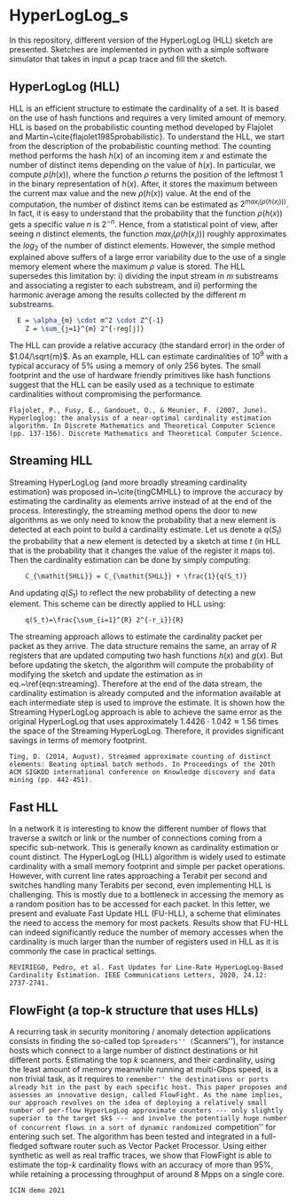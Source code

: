 # HyperLogLog_s
In this repository, different version of the HyperLogLog (HLL) sketch are presented. Sketches are implemented in python with a simple software simulator that takes in input a pcap trace and fill the sketch.

## HyperLogLog (HLL)
HLL is an efficient structure to estimate the cardinality of a set. It is based on the use of hash functions and requires a very limited amount of memory. HLL is based on the probabilistic counting method developed by  Flajolet and Martin~\cite{flajolet1985probabilistic}. To understand the HLL, we start from the description of the probabilistic counting method. The counting method performs the hash $h(x)$ of an incoming item $x$ and estimate the number of distinct items depending on the value of $h(x)$. In particular, we compute $\rho(h(x))$, where the function $\rho$ returns the position of the leftmost 1 in the binary representation of $h(x)$. After, it stores the maximum between the current max value and the new $\rho(h(x))$ value. At the end of the computation, the number of distinct items can be estimated as $2^{max_i(\rho(h(x_i)))}$. In fact, it is easy to understand that the probability that the function $\rho(h(x))$ gets a specific value $n$ is  $2^{-n}$. Hence, from a statistical point of view, after seeing $n$ distinct elements, the function $max_i(\rho(h(x_i)))$ roughly approximates the $log_2$ of the number of distinct elements. However, the simple method explained above suffers of a large error variability due to the use of a single memory element where the maximum $\rho$ value is stored. The HLL supersedes this limitation by: i) dividing the input stream in $m$ substreams and associating a register to each substream, and ii) performing the harmonic average among the results collected by the different $m$ substreams.

```latex
  E = \alpha_{m} \cdot m^2 \cdot Z^{-1}
    Z = \sum_{j=1}^{m} 2^{-reg[j]}   
```

The HLL can provide a relative accuracy (the standard error) in the order of  $1.04/\sqrt{m}$. As an example, HLL can estimate cardinalities of $10^9$ with a typical accuracy of $5\%$ using a memory of only 256 bytes. The small footprint and the use of hardware friendly primitives like hash functions suggest that the HLL can be easily used as a technique to estimate cardinalities without compromising the performance.

```
Flajolet, P., Fusy, É., Gandouet, O., & Meunier, F. (2007, June). Hyperloglog: the analysis of a near-optimal cardinality estimation algorithm. In Discrete Mathematics and Theoretical Computer Science (pp. 137-156). Discrete Mathematics and Theoretical Computer Science.
```


## Streaming HLL

Streaming HyperLogLog (and more broadly streaming cardinality estimation) was proposed in~\cite{tingCMHLL} to improve the accuracy by estimating the cardinality as elements arrive instead of at the end of the process. Interestingly, the streaming method opens the door to new algorithms as we only need to know the probability that a new element is detected at each point to build a cardinality estimate. Let us denote a $q(S_t)$ the probability that a new element is detected by a sketch at time $t$ (in HLL that is the probability that it changes the value of the register it maps to). Then the cardinality estimation can be done by simply computing:

```
    C_{\mathit{SHLL}} = C_{\mathit{SHLL}} + \frac{1}{q(S_t)}
```

And updating $q(S_t)$ to reflect the new probability of detecting a new element. This scheme can be directly applied to HLL using:

```
    q(S_t)=\frac{\sum_{i=1}^{R} 2^{-r_i}}{R}
```

The streaming approach allows to estimate the cardinality packet per packet as they arrive. The data structure remains the same, an array of $R$ registers that are updated computing two hash functions $h(x)$ and $g(x)$. But before updating the sketch, the algorithm will compute the probability of modifying the sketch and update the estimation as in eq.~\ref{eqn:streaming}. Therefore at the end of the data stream, the cardinality estimation is already computed and the information available at each intermediate step is used to improve the estimate. It is shown how the Streaming HyperLogLog approach is able to achieve the same error as the original HyperLogLog that uses approximately $1.4426 \cdot 1.042 \approx 1.56$ times the space of the Streaming HyperLogLog. Therefore, it provides significant savings in terms of memory footprint.

```
Ting, D. (2014, August). Streamed approximate counting of distinct elements: Beating optimal batch methods. In Proceedings of the 20th ACM SIGKDD international conference on Knowledge discovery and data mining (pp. 442-451).
```


## Fast HLL
In a network it is interesting to know the different number of flows that traverse a switch or link or the number of connections coming from a specific sub-network. This is generally known as cardinality estimation or count distinct. The HyperLogLog (HLL) algorithm is widely used to estimate cardinality with a small memory footprint and simple per packet operations. However, with current line rates approaching a Terabit per second and switches handling many Terabits per second, even implementing HLL is challenging. This is mostly due to a bottleneck in accessing the memory as a random position has to be accessed for each packet. In this letter, we present and evaluate Fast Update HLL (FU-HLL), a scheme that eliminates the need to access the memory for most packets. Results show that FU-HLL can indeed significantly reduce the number of memory accesses when the cardinality is much larger than the number of registers used in HLL as it is commonly the case in practical settings.  

```
REVIRIEGO, Pedro, et al. Fast Updates for Line-Rate HyperLogLog-Based Cardinality Estimation. IEEE Communications Letters, 2020, 24.12: 2737-2741.
```


## FlowFight (a top-k structure that uses HLLs)
A recurring task in security monitoring / anomaly detection applications consists in finding the so-called top  ``Spreaders'' (``Scanners''), for instance hosts which connect to a large number of distinct destinations or hit different ports. Estimating the top $k$ scanners, and their cardinality, using the least amount of memory meanwhile running at multi-Gbps speed, is a non trivial task, as it requires to ``remember'' the destinations or ports already hit in the past by each specific host. This paper proposes and assesses an innovative design, called FlowFight. As the name implies, our approach revolves on the idea of deploying a relatively small number of per-flow HyperLogLog approximate counters --- only slightly superior to the target $k$ --- and involve the potentially huge number of concurrent flows in a sort of dynamic randomized ``competition'' for entering such set. The algorithm has been tested and integrated in a full-fledged software router such as Vector Packet Processor. Using either synthetic as well as real traffic traces, we show that FlowFight is able to estimate the top-$k$ cardinality flows with an accuracy of more than 95\%, while retaining a processing throughput of around 8 Mpps on a single core.

```
ICIN demo 2021
```
